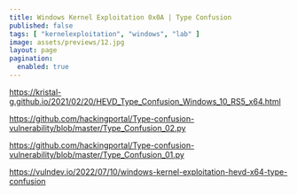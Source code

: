 ```yaml
---
title: Windows Kernel Exploitation 0x0A | Type Confusion
published: false
tags: [ "kernelexploitation", "windows", "lab" ]
image: assets/previews/12.jpg
layout: page
pagination: 
  enabled: true
---
```


https://kristal-g.github.io/2021/02/20/HEVD_Type_Confusion_Windows_10_RS5_x64.html

https://github.com/hackingportal/Type-confusion-vulnerability/blob/master/Type_Confusion_02.py

https://github.com/hackingportal/Type-confusion-vulnerability/blob/master/Type_Confusion_01.py

https://vulndev.io/2022/07/10/windows-kernel-exploitation-hevd-x64-type-confusion
